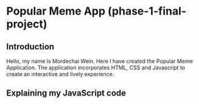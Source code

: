  # Popular Meme App (phase-1-final-project)

 ## Introduction

Hello, my name is Mordechai Wein. Here I have created the Popular Meme Application. The application incorporates HTML, CSS and Javascript to create an interactive and lively experience.    

## Explaining my JavaScript code





